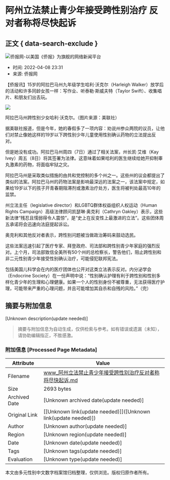 # 阿州立法禁止青少年接受跨性别治疗 反对者称将尽快起诉

## 正文 { data-search-exclude }


![侨报网-以美国《侨报》为旗舰的网络新闻平台](/upload/content/2024/20241231/0f7b4dde3efff78340e763cf69acc88a.png)

- 时间: 2022-04-08 23:31
- 来源: 侨报网

【侨报讯】15岁的阿拉巴马州九年级学生哈利·沃克尔（Harleigh Walker）放学后的活动和许多同龄女孩一样：写作业、听泰勒·斯威夫特（Taylor Swift）、收集唱片、和朋友们出去玩。

![](http://www.uschinapress.com/image/2022-04-09/962313907182383104.jpg)

阿拉巴马州跨性别少女哈利·沃克尔。（图片来源：美联社）

据美联社报道，但是今年，她的春假多了一项内容：劝说州参众两院的议员，让他们对禁止像她这样的19岁以下跨性别少年儿童使用性别确认药物的立法提出反对。

但是她没有成功。阿拉巴马州周四（7日）通过了相关法案，州长凯·艾维（Kay Ivey）周五（8日）将其签署为法律。这意味着如果哈利的医生继续给她开抑制睾丸激素的药物，将面临牢狱之灾。

阿拉巴马州是采取类似措施的由共和党控制的多个州之一。这些州的议会都提出了类似的法案。阿拉巴马州的药物法案是影响最深远的法案之一，该法案中规定，如果给19岁以下的孩子开青春期阻滞剂或激素治疗处方，医生将被判处最高10年的监禁。

州立法主任（legislative director）和LGBTQ群体权益组织人权运动（Human Rights Campaign）高级法律顾问凯瑟琳·奥克利（Cathryn Oakley）表示，这些新法律“残忍且懦弱得令人震惊”，是“史上在反变性上最激进的立法”。这些团体周五承诺将会迅速向法庭提起诉讼。

奥克利和其他反对者表示，跨性别问题被当做政治筹码来鼓动选民。

这些法案迅速引起了医疗专家、拜登政府、司法部和跨性别青少年家庭的强烈反对。上个月，司法部致信全美所有50个州的总检察长，警告他们，阻止跨性别和非二元性别青少年接受性别确认治疗，可能侵犯联邦宪法。

包括美国儿科学会在内的医疗团体也公开对这类立法表示反对。内分泌学会（Endocrine Society）在一份声明中说：“性别确认护理有利于跨性别和性别多样化青少年的生理和心理健康。如果一个人的性别身份不被尊重，无法获得医疗护理，可能带来严重的心理问题，并且可能增加其自杀和自残的风险。”（完）
<!-- tcd_original_link https://www.uschinapress.com/static/content/SZ/2022-04-09/962313899682967552.html -->


## 摘要与附加信息

<!-- tcd_abstract -->
[Unknown description(update needed)]
<!-- tcd_abstract_end -->

> 摘要与附加信息为自动生成，仅供检索与参考。如有错误或遗漏（未知），请协助编辑指正，不胜感激。

### 附加信息 [Processed Page Metadata]

| Attribute       | Value                                  |
|-----------------|----------------------------------------|
| Filename        | www_阿州立法禁止青少年接受跨性别治疗反对者称将尽快起诉.md                             |
| Size            | 2693 bytes                           |
| Archived Date   | [Unknown archived date(update needed)]                             |
| Original Link   | [[Unknown link(update needed)]]([Unknown link(update needed)])                       |
| Author          | [Unknown author(update needed)]                               |
| Region          | [Unknown region(update needed)]                               |
| Date            | [Unknown date(update needed)]                                 |
| Tags            | [Unknown tags(update needed)]                                 |
| Evaluation            | [Unknown type(update needed)]                                 |
<!-- tcd_table_end -->

本文由多元性别中文数字档案馆归档整理，仅供浏览。版权归原作者所有。
